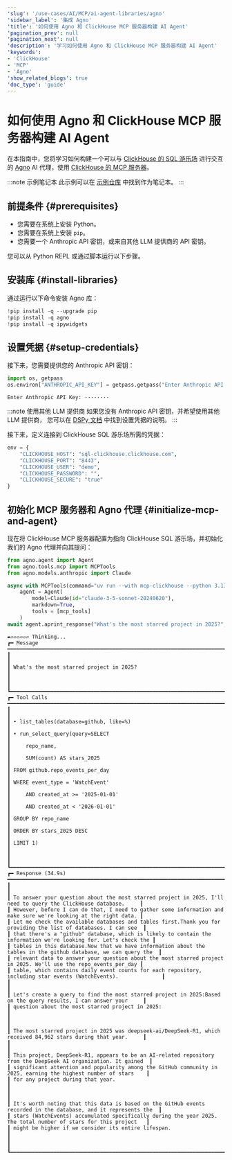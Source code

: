 ```yaml
---
'slug': '/use-cases/AI/MCP/ai-agent-libraries/agno'
'sidebar_label': '集成 Agno'
'title': '如何使用 Agno 和 ClickHouse MCP 服务器构建 AI Agent'
'pagination_prev': null
'pagination_next': null
'description': '学习如何使用 Agno 和 ClickHouse MCP 服务器构建 AI Agent'
'keywords':
- 'ClickHouse'
- 'MCP'
- 'Agno'
'show_related_blogs': true
'doc_type': 'guide'
---
```



# 如何使用 Agno 和 ClickHouse MCP 服务器构建 AI Agent

在本指南中，您将学习如何构建一个可以与 [ClickHouse 的 SQL 游乐场](https://sql.clickhouse.com/) 进行交互的 [Agno](https://github.com/agno-agi/agno) AI 代理，使用 [ClickHouse 的 MCP 服务器](https://github.com/ClickHouse/mcp-clickhouse)。

:::note 示例笔记本
此示例可以在 [示例仓库](https://github.com/ClickHouse/examples/blob/main/ai/mcp/agno/agno.ipynb) 中找到作为笔记本。
:::

## 前提条件 {#prerequisites}
- 您需要在系统上安装 Python。
- 您需要在系统上安装 `pip`。
- 您需要一个 Anthropic API 密钥，或来自其他 LLM 提供商的 API 密钥。

您可以从 Python REPL 或通过脚本运行以下步骤。

<VerticalStepper headerLevel="h2">

## 安装库 {#install-libraries}

通过运行以下命令安装 Agno 库：

```python
!pip install -q --upgrade pip
!pip install -q agno
!pip install -q ipywidgets
```

## 设置凭据 {#setup-credentials}

接下来，您需要提供您的 Anthropic API 密钥：

```python
import os, getpass
os.environ["ANTHROPIC_API_KEY"] = getpass.getpass("Enter Anthropic API Key:")
```

```response title="Response"
Enter Anthropic API Key: ········
```

:::note 使用其他 LLM 提供商
如果您没有 Anthropic API 密钥，并希望使用其他 LLM 提供商，
您可以在 [DSPy 文档](https://dspy.ai/#__tabbed_1_1) 中找到设置凭据的说明。
:::

接下来，定义连接到 ClickHouse SQL 游乐场所需的凭据：

```python
env = {
    "CLICKHOUSE_HOST": "sql-clickhouse.clickhouse.com",
    "CLICKHOUSE_PORT": "8443",
    "CLICKHOUSE_USER": "demo",
    "CLICKHOUSE_PASSWORD": "",
    "CLICKHOUSE_SECURE": "true"
}
```

## 初始化 MCP 服务器和 Agno 代理 {#initialize-mcp-and-agent}

现在将 ClickHouse MCP 服务器配置为指向 ClickHouse SQL 游乐场，并初始化我们的 Agno 代理并向其提问：

```python
from agno.agent import Agent
from agno.tools.mcp import MCPTools
from agno.models.anthropic import Claude
```

```python
async with MCPTools(command="uv run --with mcp-clickhouse --python 3.13 mcp-clickhouse", env=env, timeout_seconds=60) as mcp_tools:
    agent = Agent(
        model=Claude(id="claude-3-5-sonnet-20240620"),
        markdown=True,
        tools = [mcp_tools]
    )
await agent.aprint_response("What's the most starred project in 2025?", stream=True)
```

```response title="Response"
▰▱▱▱▱▱▱ Thinking...
┏━ Message ━━━━━━━━━━━━━━━━━━━━━━━━━━━━━━━━━━━━━━━━━━━━━━━━━━━━━━━━━━━━━━━━━━━━━━━━━━━━━━━━━━━━━━━━━━━━━━━━━━━━━━━┓
┃                                                                                                                 ┃
┃ What's the most starred project in 2025?                                                                        ┃
┃                                                                                                                 ┃
┗━━━━━━━━━━━━━━━━━━━━━━━━━━━━━━━━━━━━━━━━━━━━━━━━━━━━━━━━━━━━━━━━━━━━━━━━━━━━━━━━━━━━━━━━━━━━━━━━━━━━━━━━━━━━━━━━━┛
┏━ Tool Calls ━━━━━━━━━━━━━━━━━━━━━━━━━━━━━━━━━━━━━━━━━━━━━━━━━━━━━━━━━━━━━━━━━━━━━━━━━━━━━━━━━━━━━━━━━━━━━━━━━━━━┓
┃                                                                                                                 ┃
┃ • list_tables(database=github, like=%)                                                                          ┃
┃ • run_select_query(query=SELECT                                                                                 ┃
┃     repo_name,                                                                                                  ┃
┃     SUM(count) AS stars_2025                                                                                    ┃
┃ FROM github.repo_events_per_day                                                                                 ┃
┃ WHERE event_type = 'WatchEvent'                                                                                 ┃
┃     AND created_at >= '2025-01-01'                                                                              ┃
┃     AND created_at < '2026-01-01'                                                                               ┃
┃ GROUP BY repo_name                                                                                              ┃
┃ ORDER BY stars_2025 DESC                                                                                        ┃
┃ LIMIT 1)                                                                                                        ┃
┃                                                                                                                 ┃
┗━━━━━━━━━━━━━━━━━━━━━━━━━━━━━━━━━━━━━━━━━━━━━━━━━━━━━━━━━━━━━━━━━━━━━━━━━━━━━━━━━━━━━━━━━━━━━━━━━━━━━━━━━━━━━━━━━┛
┏━ Response (34.9s) ━━━━━━━━━━━━━━━━━━━━━━━━━━━━━━━━━━━━━━━━━━━━━━━━━━━━━━━━━━━━━━━━━━━━━━━━━━━━━━━━━━━━━━━━━━━━━━┓
┃                                                                                                                 ┃
┃ To answer your question about the most starred project in 2025, I'll need to query the ClickHouse database.     ┃
┃ However, before I can do that, I need to gather some information and make sure we're looking at the right data. ┃
┃ Let me check the available databases and tables first.Thank you for providing the list of databases. I can see  ┃
┃ that there's a "github" database, which is likely to contain the information we're looking for. Let's check the ┃
┃ tables in this database.Now that we have information about the tables in the github database, we can query the  ┃
┃ relevant data to answer your question about the most starred project in 2025. We'll use the repo_events_per_day ┃
┃ table, which contains daily event counts for each repository, including star events (WatchEvents).              ┃
┃                                                                                                                 ┃
┃ Let's create a query to find the most starred project in 2025:Based on the query results, I can answer your     ┃
┃ question about the most starred project in 2025:                                                                ┃
┃                                                                                                                 ┃
┃ The most starred project in 2025 was deepseek-ai/DeepSeek-R1, which received 84,962 stars during that year.     ┃
┃                                                                                                                 ┃
┃ This project, DeepSeek-R1, appears to be an AI-related repository from the DeepSeek AI organization. It gained  ┃
┃ significant attention and popularity among the GitHub community in 2025, earning the highest number of stars    ┃
┃ for any project during that year.                                                                               ┃
┃                                                                                                                 ┃
┃ It's worth noting that this data is based on the GitHub events recorded in the database, and it represents the  ┃
┃ stars (WatchEvents) accumulated specifically during the year 2025. The total number of stars for this project   ┃
┃ might be higher if we consider its entire lifespan.                                                             ┃
┃                                                                                                                 ┃
┗━━━━━━━━━━━━━━━━━━━━━━━━━━━━━━━━━━━━━━━━━━━━━━━━━━━━━━━━━━━━━━━━━━━━━━━━━━━━━━━━━━━━━━━━━━━━━━━━━━━━━━━━━━━━━━━━━┛
```

</VerticalStepper>
